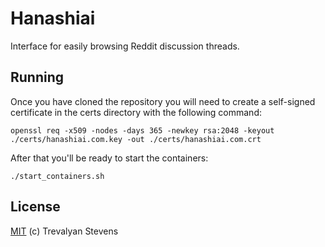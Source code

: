 # Hanashiai

Interface for easily browsing Reddit discussion threads.

## Running

Once you have cloned the repository you will need to create a self-signed certificate in the certs directory
with the following command:

```
openssl req -x509 -nodes -days 365 -newkey rsa:2048 -keyout ./certs/hanashiai.com.key -out ./certs/hanashiai.com.crt
```

After that you'll be ready to start the containers:

```
./start_containers.sh
```

## License

[MIT](LICENSE) (c) Trevalyan Stevens
